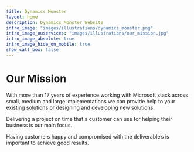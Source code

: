 ```yaml
---
title: Dynamics Monster
layout: home
description: Dynamics Monster Website
intro_image: "images/illustrations/dynamics_monster.png"
intro_image_ouservices: "images/illustrations/our_mission.jpg"
intro_image_absolute: true
intro_image_hide_on_mobile: true
show_call_box: false
---
```


# Our Mission

With more than 17 years of experience working with Microsoft stack across small, medium and large implementations we can provide help to your existing solutions or designing and developing new solutions.

Delivering a project on time that a customer can use for helping their business is our main focus.

Having customers happy and compromised with the deliverable’s is important to achieve good results.
